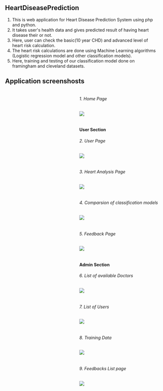 ## HeartDiseasePrediction

1. This is web application for Heart Disease Prediction System using php and python.
2. It takes user's health data and gives predicted result of having heart disease their or not.
3. Here, user can check the basic(10 year CHD) and advanced level of heart risk calculation.
4. The heart risk calculations are done using Machine Learning algorithms (Logistic regression model and other classification models).
5. Here, training and testing of our classification model done on framingham and cleveland datasets.

## Application screenshosts

<div style="float:right; margin:auto;">
  <h6> 1. Home Page </h6>
  <img src="Screenshots/image1.jpg" > <br><br>
  
  <h4> User Section </h4>
  <h6> 2. User Page </h6>
  <img src="Screenshots/image2.jpg" > <br><br>
  
  <h6> 3. Heart Analysis Page </h6>
  <img src="Screenshots/image3.jpg" > <br><br>
  
  <h6> 4. Comparsion of classification models </h6>
  <img src="Screenshots/image4.jpg" > <br><br>
  
  <h6> 5. Feedback Page </h6>
  <img src="Screenshots/image5.jpg" > <br><br>
  
  <h4> Admin Section </h4> 
  <h6> 6. List of available Doctors </h6>
  <img src="Screenshots/image6.jpg" > <br><br>
  
  <h6> 7. List of Users </h6>
  <img src="Screenshots/image8.jpg" > <br><br>
  
  <h6> 8. Training Data </h6>
  <img src="Screenshots/image9.jpg" > <br><br>
  
  <h6> 9. Feedbacks List page </h6>
  <img src="Screenshots/image10.jpg"> <br><br>
</div>  
